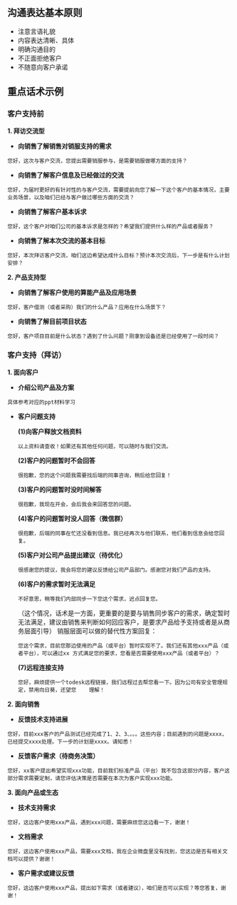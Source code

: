 ## 沟通表达基本原则
* 注意言语礼貌
* 内容表达清晰、具体
* 明确沟通目的
* 不正面拒绝客户
* 不随意向客户承诺
## 重点话术示例
### 客户支持前
**1. 拜访交流型**
* **向销售了解销售对销服支持的需求**
```
您好，这次与客户交流，您提出需要销服参与，是需要销服做哪方面的支持？
```
* **向销售了解客户信息及已经做过的交流**
```
您好，为届时更好的有针对性的与客户交流，需要提前向您了解一下这个客户的基本情况，主要业务场景，以及咱们已经与客户做过哪些方面的交流？
```
* **向销售了解客户基本诉求**
```
您好，这个客户对咱们公司的基本诉求是怎样的？希望我们提供什么样的产品或者服务？
```
* **向销售了解本次交流的基本目标**
```
您好，本次拜访客户交流，咱们这边希望达成什么目标？预计本次交流后，下一步是有什么计划安排？
```
**2. 产品支持型**
* **向销售了解客户使用的算能产品及应用场景**
```
您好，客户借测（或者采购）我们的什么产品？应用在什么场景下？
```
* **向销售了解目前项目状态**
```
您好，客户项目目前是什么状态？遇到了什么问题？刚拿到设备还是已经使用了一段时间？
```
### 客户支持（拜访）
**1. 面向客户**
* **介绍公司产品及方案**
```
具体参考对应的ppt材料学习
```
* **客户问题支持**

    **(1)向客户释放文档资料**
    ```
    以上资料请查收！如果还有其他任何问题，可以随时与我们交流。
    ```
    **(2)客户的问题暂时不会回答**
    ```
    很抱歉，您的这个问题我需要找后端的同事咨询，稍后给您回复！
    ```
    **(3)客户的问题暂时没时间解答**
    ```
    很抱歉，我现在开会，会后我会来回答您的问题。
    ```
    **(4)客户的问题暂时没人回答（微信群）**
    ```
    很抱歉，后端的同事在忙还没看到信息。我已经再次与他们联系，他们看到信息会给您回复。
    ```
    **(5)客户对公司产品提出建议（待优化）**
    ```
    很感谢您的提议，我会将您的建议反馈给公司产品部门。感谢您对我们产品的支持。
    ```
    **(6)客户的需求暂时无法满足**
    ```
    不好意思，稍等我们内部同步一下您这个需求，迟点回复您。
    ```
    （这个情况，话术是一方面，更重要的是要与销售同步客户的需求，确定暂时无法满足，建议由销售来判断如何回应客户，是要求产品给予支持或者是从商务层面引导）
    销服层面可以做的替代性方案回复：
    ```
    您这个需求，目前您那边使用的产品（或平台）暂时实现不了。我们还有其他xxx产品（或者平台），可以通过xx 方式满足您的要求，您看是否需要使用xxx产品（或者平台）？
    ```
    **(7)远程连接支持**
    ```
    您好，麻烦提供一个todesk远程链接，我们远程过去帮您看一下。因为公司有安全管理规定，禁用向日葵，还望您    理解！
    ```
**2. 面向销售**
* **反馈技术支持进展**
```
您好，目前xxx客户的产品测试已经完成了1、2、3、。。。这些内容；目前遇到的问题是xxxx，已经提交xxxx处理。下一步的计划是xxxx。请知悉！
```
* **反馈客户需求（待商务决策）**
```
您好，xx客户提出希望实现xxx功能，目前我们标准产品（平台）我不包含这部分内容，客户这部分需求需要定制，请您评估决策是否需要在本次为客户实现xxx功能。
```
**3. 面向产品或生态**
* **技术支持需求**
```
您好，这边客户使用xxx产品，遇到xxx问题，需要麻烦您这边看一下，谢谢！
```
* **文档需求**
```
您好，这边客户使用xxx产品，需要xxx文档，我在企业微盘里没有找到，您这边是否有相关文档可以提供？谢谢！
```
* **客户需求或建议反馈**
```
您好，这边客户使用xxx产品，提出如下需求（或者建议），咱们是否可以实现？等您答复，谢谢！
```